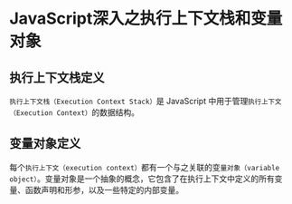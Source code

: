 # JavaScript深入之执行上下文栈和变量对象

## 执行上下文栈定义
`执行上下文栈（Execution Context Stack）`是 JavaScript 中用于管理`执行上下文（Execution Context）`的数据结构。

## 变量对象定义
每个`执行上下文（execution context）`都有一个与之关联的变`量对象（variable object）`。变量对象是一个抽象的概念，它包含了在执行上下文中定义的所有变量、函数声明和形参，以及一些特定的内部变量。

